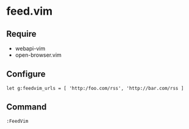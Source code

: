 # feed.vim

## Require

* webapi-vim
* open-browser.vim

## Configure

```
let g:feedvim_urls = [ 'http:/foo.com/rss', 'http://bar.com/rss ]
```

## Command

```
:FeedVim
```

